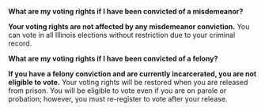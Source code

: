 **What are my voting rights if I have been convicted of a misdemeanor?**  

**Your voting rights are not affected by any misdemeanor conviction.** You can vote in all Illinois elections without restriction due to your criminal record.  

**What are my voting rights if I have been convicted of a felony?**  

**If you have a felony conviction and are currently incarcerated, you are not eligible to vote.** Your voting rights will be restored when you are released from prison. You will be eligible to vote even if you are on parole or probation; however, you must re-register to vote after your release.  

